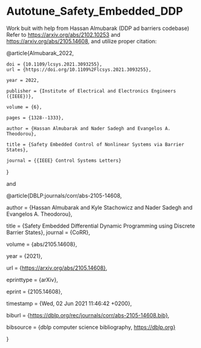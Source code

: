 # Autotune_Safety_Embedded_DDP
Work buit with help from Hassan Almubarak (DDP ad barriers codebase)
Refer to https://arxiv.org/abs/2102.10253 and https://arxiv.org/abs/2105.14608, and utilize proper citation:

@article{Almubarak_2022,

	doi = {10.1109/lcsys.2021.3093255},
	url = {https://doi.org/10.1109%2Flcsys.2021.3093255},
	
	year = 2022,
	
	publisher = {Institute of Electrical and Electronics Engineers ({IEEE})},
	
	volume = {6},
	
	pages = {1328--1333},
	
	author = {Hassan Almubarak and Nader Sadegh and Evangelos A. Theodorou},
	
	title = {Safety Embedded Control of Nonlinear Systems via Barrier States},
	
	journal = {{IEEE} Control Systems Letters}
}

and

@article{DBLP:journals/corr/abs-2105-14608,

  author    = {Hassan Almubarak and
               Kyle Stachowicz and
               Nader Sadegh and
               Evangelos A. Theodorou},
	       
  title     = {Safety Embedded Differential Dynamic Programming using Discrete Barrier
               States},
  journal   = {CoRR},
  
  volume    = {abs/2105.14608},
  
  year      = {2021},
  
  url       = {https://arxiv.org/abs/2105.14608},
  
  eprinttype = {arXiv},
  
  eprint    = {2105.14608},
  
  timestamp = {Wed, 02 Jun 2021 11:46:42 +0200},
  
  biburl    = {https://dblp.org/rec/journals/corr/abs-2105-14608.bib},
  
  bibsource = {dblp computer science bibliography, https://dblp.org}
  
}
